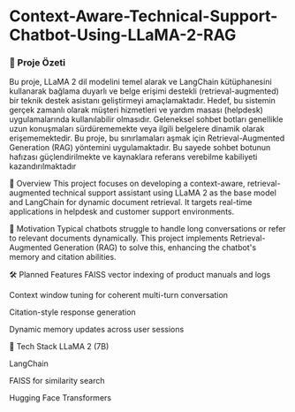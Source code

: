 # Context-Aware-Technical-Support-Chatbot-Using-LLaMA-2-RAG
### 📌 Proje Özeti
Bu proje, LLaMA 2 dil modelini temel alarak ve LangChain kütüphanesini kullanarak bağlama duyarlı ve belge erişimi destekli (retrieval-augmented) bir teknik destek asistanı geliştirmeyi amaçlamaktadır. Hedef, bu sistemin gerçek zamanlı olarak müşteri hizmetleri ve yardım masası (helpdesk) uygulamalarında kullanılabilir olmasıdır.
Geleneksel sohbet botları genellikle uzun konuşmaları sürdürememekte veya ilgili belgelere dinamik olarak erişememektedir. Bu proje, bu sınırlamaları aşmak için Retrieval-Augmented Generation (RAG) yöntemini uygulamaktadır. Bu sayede sohbet botunun hafızası güçlendirilmekte ve kaynaklara referans verebilme kabiliyeti kazandırılmaktadır


📌 Overview
This project focuses on developing a context-aware, retrieval-augmented technical support assistant using LLaMA 2 as the base model and LangChain for dynamic document retrieval. It targets real-time applications in helpdesk and customer support environments.

🧠 Motivation
Typical chatbots struggle to handle long conversations or refer to relevant documents dynamically. This project implements Retrieval-Augmented Generation (RAG) to solve this, enhancing the chatbot's memory and citation abilities.

🛠 Planned Features
FAISS vector indexing of product manuals and logs

Context window tuning for coherent multi-turn conversation

Citation-style response generation

Dynamic memory updates across user sessions

🔧 Tech Stack
LLaMA 2 (7B)

LangChain

FAISS for similarity search

Hugging Face Transformers
